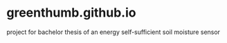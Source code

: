 # greenthumb.github.io
project for bachelor thesis of an energy self-sufficient soil moisture sensor
